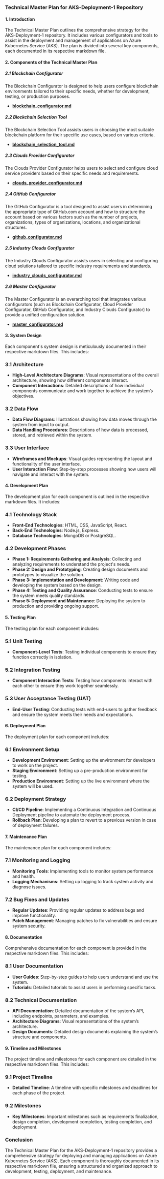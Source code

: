 ### Technical Master Plan for AKS-Deployment-1 Repository

#### 1. Introduction
The Technical Master Plan outlines the comprehensive strategy for the AKS-Deployment-1 repository. It includes various configurators and tools to assist in the deployment and management of applications on Azure Kubernetes Service (AKS). The plan is divided into several key components, each documented in its respective markdown file.

#### 2. Components of the Technical Master Plan

##### 2.1 Blockchain Configurator
The Blockchain Configurator is designed to help users configure blockchain environments tailored to their specific needs, whether for development, testing, or production purposes.

- **[blockchain_configurator.md](./Technical_Master_Plan/blockchain_configurator.md)**

##### 2.2 Blockchain Selection Tool
The Blockchain Selection Tool assists users in choosing the most suitable blockchain platform for their specific use cases, based on various criteria.

- **[blockchain_selection_tool.md](./Technical_Master_Plan/blockchain_selection_tool.md)**

##### 2.3 Clouds Provider Configurator
The Clouds Provider Configurator helps users to select and configure cloud service providers based on their specific needs and requirements.

- **[clouds_provider_configurator.md](./Technical_Master_Plan/clouds_provider_configurator.md)**

##### 2.4 GitHub Configurator
The GitHub Configurator is a tool designed to assist users in determining the appropriate type of GitHub.com account and how to structure the account based on various factors such as the number of projects, organizations, types of organizations, locations, and organizational structures.

- **[github_configurator.md](./Technical_Master_Plan/github_configurator.md)**

##### 2.5 Industry Clouds Configurator
The Industry Clouds Configurator assists users in selecting and configuring cloud solutions tailored to specific industry requirements and standards.

- **[industry_clouds_configurator.md](./Technical_Master_Plan/industry_clouds_configurator.md)**

##### 2.6 Master Configurator
The Master Configurator is an overarching tool that integrates various configurators (such as Blockchain Configurator, Cloud Provider Configurator, GitHub Configurator, and Industry Clouds Configurator) to provide a unified configuration solution.

- **[master_configurator.md](./Technical_Master_Plan/master_configurator.md)**

#### 3. System Design
Each component's system design is meticulously documented in their respective markdown files. This includes:

### 3.1 Architecture
- **High-Level Architecture Diagrams**: Visual representations of the overall architecture, showing how different components interact.
- **Component Interactions**: Detailed descriptions of how individual components communicate and work together to achieve the system’s objectives.

### 3.2 Data Flow
- **Data Flow Diagrams**: Illustrations showing how data moves through the system from input to output.
- **Data Handling Procedures**: Descriptions of how data is processed, stored, and retrieved within the system.

### 3.3 User Interface
- **Wireframes and Mockups**: Visual guides representing the layout and functionality of the user interface.
- **User Interaction Flow**: Step-by-step processes showing how users will navigate and interact with the system.

#### 4. Development Plan
The development plan for each component is outlined in the respective markdown files. It includes:

### 4.1 Technology Stack
- **Front-End Technologies**: HTML, CSS, JavaScript, React.
- **Back-End Technologies**: Node.js, Express.
- **Database Technologies**: MongoDB or PostgreSQL.

### 4.2 Development Phases
- **Phase 1: Requirements Gathering and Analysis**: Collecting and analyzing requirements to understand the project's needs.
- **Phase 2: Design and Prototyping**: Creating design documents and prototypes to visualize the solution.
- **Phase 3: Implementation and Development**: Writing code and developing the system based on the design.
- **Phase 4: Testing and Quality Assurance**: Conducting tests to ensure the system meets quality standards.
- **Phase 5: Deployment and Maintenance**: Deploying the system to production and providing ongoing support.

#### 5. Testing Plan
The testing plan for each component includes:

### 5.1 Unit Testing
- **Component-Level Tests**: Testing individual components to ensure they function correctly in isolation.

### 5.2 Integration Testing
- **Component Interaction Tests**: Testing how components interact with each other to ensure they work together seamlessly.

### 5.3 User Acceptance Testing (UAT)
- **End-User Testing**: Conducting tests with end-users to gather feedback and ensure the system meets their needs and expectations.

#### 6. Deployment Plan
The deployment plan for each component includes:

### 6.1 Environment Setup
- **Development Environment**: Setting up the environment for developers to work on the project.
- **Staging Environment**: Setting up a pre-production environment for testing.
- **Production Environment**: Setting up the live environment where the system will be used.

### 6.2 Deployment Strategy
- **CI/CD Pipeline**: Implementing a Continuous Integration and Continuous Deployment pipeline to automate the deployment process.
- **Rollback Plan**: Developing a plan to revert to a previous version in case of deployment failures.

#### 7. Maintenance Plan
The maintenance plan for each component includes:

### 7.1 Monitoring and Logging
- **Monitoring Tools**: Implementing tools to monitor system performance and health.
- **Logging Mechanisms**: Setting up logging to track system activity and diagnose issues.

### 7.2 Bug Fixes and Updates
- **Regular Updates**: Providing regular updates to address bugs and improve functionality.
- **Patch Management**: Managing patches to fix vulnerabilities and ensure system security.

#### 8. Documentation
Comprehensive documentation for each component is provided in the respective markdown files. This includes:

### 8.1 User Documentation
- **User Guides**: Step-by-step guides to help users understand and use the system.
- **Tutorials**: Detailed tutorials to assist users in performing specific tasks.

### 8.2 Technical Documentation
- **API Documentation**: Detailed documentation of the system’s API, including endpoints, parameters, and examples.
- **Architecture Diagrams**: Visual representations of the system’s architecture.
- **Design Documents**: Detailed design documents explaining the system’s structure and components.

#### 9. Timeline and Milestones
The project timeline and milestones for each component are detailed in the respective markdown files. This includes:

### 9.1 Project Timeline
- **Detailed Timeline**: A timeline with specific milestones and deadlines for each phase of the project.

### 9.2 Milestones
- **Key Milestones**: Important milestones such as requirements finalization, design completion, development completion, testing completion, and deployment.

### Conclusion
The Technical Master Plan for the AKS-Deployment-1 repository provides a comprehensive strategy for deploying and managing applications on Azure Kubernetes Service (AKS). Each component is thoroughly documented in its respective markdown file, ensuring a structured and organized approach to development, testing, deployment, and maintenance.
